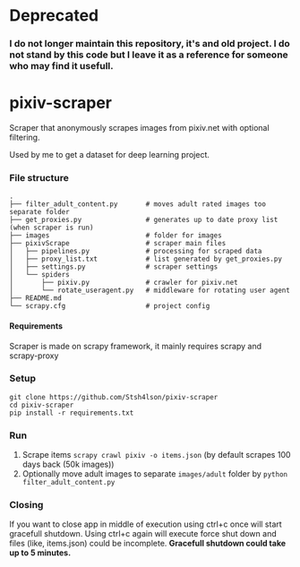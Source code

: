 # Deprecated
### I do not longer maintain this repository, it's and old project. I do not stand by this code but I leave it as a reference for someone who may find it usefull.

# pixiv-scraper
Scraper that anonymously scrapes images from pixiv.net with optional filtering.

Used by me to get a dataset for deep learning project.

### File structure
```
.
├── filter_adult_content.py       # moves adult rated images too separate folder
├── get_proxies.py                # generates up to date proxy list (when scraper is run)
├── images                        # folder for images
├── pixivScrape                   # scraper main files
│   ├── pipelines.py              # processing for scraped data
│   ├── proxy_list.txt            # list generated by get_proxies.py
│   ├── settings.py               # scraper settings
│   └── spiders
│       ├── pixiv.py              # crawler for pixiv.net
│       └── rotate_useragent.py   # middleware for rotating user agent
├── README.md
└── scrapy.cfg                    # project config
```

#### Requirements
Scraper is made on scrapy framework, it mainly requires scrapy and scrapy-proxy

### Setup
```
git clone https://github.com/Stsh4lson/pixiv-scraper
cd pixiv-scraper
pip install -r requirements.txt
```
### Run
1. Scrape items `scrapy crawl pixiv -o items.json` (by default scrapes 100 days back (50k images))
2. Optionally move adult images to separate `images/adult` folder by `python filter_adult_content.py`

### Closing
If you want to close app in middle of execution using ctrl+c once will start gracefull shutdown. Using ctrl+c again will execute force shut down and files (like, items.json) could be incomplete.
**Gracefull shutdown could take up to 5 minutes.**
